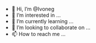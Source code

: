 - 👋 Hi, I’m @Ivoneg
- 👀 I’m interested in ...
- 🌱 I’m currently learning ...
- 💞️ I’m looking to collaborate on ...
- 📫 How to reach me ...

<!---
Ivoneg/Ivoneg is a ✨ special ✨ repository because its `README.md` (this file) appears on your GitHub profile.
You can click the Preview link to take a look at your changes.
--->
